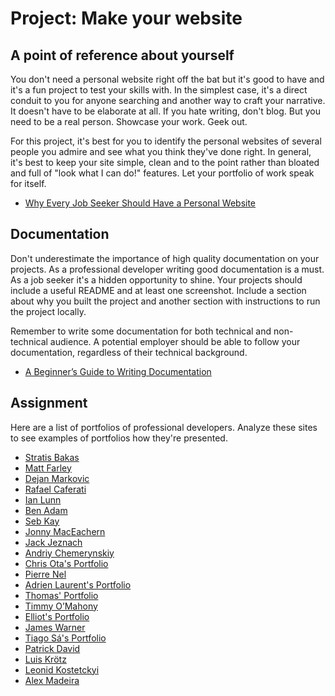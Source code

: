 # Project: Make your website

## A point of reference about yourself

You don't need a personal website right off the bat but it's good to have and it's a fun project to test your skills with. In the simplest case, it's a direct conduit to you for anyone searching and another way to craft your narrative. It doesn't have to be elaborate at all. If you hate writing, don't blog. But you need to be a real person. Showcase your work. Geek out.

For this project, it's best for you to identify the personal websites of several people you admire and see what you think they've done right. In general, it's best to keep your site simple, clean and to the point rather than bloated and full of "look what I can do!" features. Let your portfolio of work speak for itself.

* [Why Every Job Seeker Should Have a Personal Website](http://www.forbes.com/sites/jacquelynsmith/2013/04/26/why-every-job-seeker-should-have-a-personal-website-and-what-it-should-include/)

## Documentation

Don't underestimate the importance of high quality documentation on your projects. As a professional developer writing good documentation is a must. As a job seeker it's a hidden opportunity to shine. Your projects should include a useful README and at least one screenshot. Include a section about why you built the project and another section with instructions to run the project locally.

Remember to write some documentation for both technical and non-technical audience. A potential employer should be able to follow your documentation, regardless of their technical background.

* [A Beginner’s Guide to Writing Documentation](http://www.writethedocs.org/guide/writing/beginners-guide-to-docs/)

## Assignment

Here are a list of portfolios of professional developers. Analyze these sites to see examples of portfolios how they're presented.

* [Stratis Bakas](https://stratisbakas.com/)
* [Matt Farley](https://mattfarley.ca/)
* [Dejan Markovic](https://www.dejan.works/)
* [Rafael Caferati](https://caferati.me/)
* [Ian Lunn](https://ianlunn.co.uk/)
* [Ben Adam](https://benadam.me/)
* [Seb Kay](https://sebkay.com/)
* [Jonny MacEachern](https://jonny.me/)
* [Jack Jeznach](https://jacekjeznach.com/)
* [Andriy Chemerynskiy](https://andrewchmr.com/)
* [Chris Ota's Portfolio](https://www.otadesigns.com/)
* [Pierre Nel](https://pierre.io/)
* [Adrien Laurent's Portfolio](https://adrienlaurent.fr/)
* [Thomas' Portfolio](https://www.thomasbosc.com)
* [Timmy O’Mahony](https://timmyomahony.com/)
* [Elliot's Portfolio](https://elliotcondon.com/)
* [James Warner](https://jmswrnr.com/)
* [Tiago Sá's Portfolio](https://i-am-tiago.com/)
* [Patrick David](https://bepatrickdavid.com/)
* [Luis Krötz](https://luiskr.com/)
* [Leonid Kostetckyi](https://lk.emotion-agency.com/)
* [Alex Madeira](https://www.alexmadeira.com.br/)

